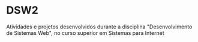 # DSW2

Atividades e projetos desenvolvidos durante a disciplina "Desenvolvimento de Sistemas Web", no curso superior em Sistemas para Internet
